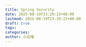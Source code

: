 ```yaml
---
title: Spring Security
date: 2025-08-19T23:29:23+08:00
lastmod: 2025-08-19T23:29:23+08:00
draft: true
tags: 
categories: 
author: 小石堆
---
```

